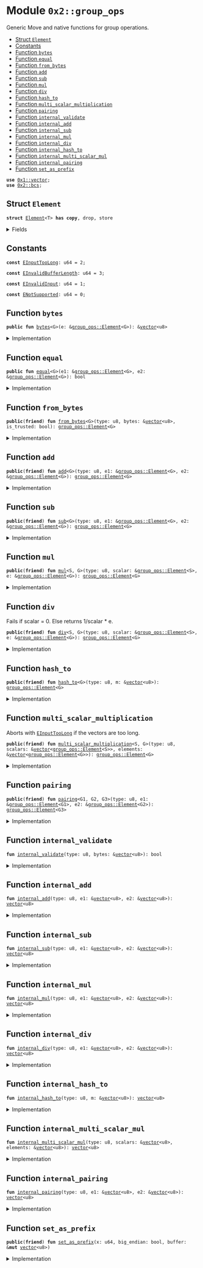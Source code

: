 
<a name="0x2_group_ops"></a>

# Module `0x2::group_ops`

Generic Move and native functions for group operations.


-  [Struct `Element`](#0x2_group_ops_Element)
-  [Constants](#@Constants_0)
-  [Function `bytes`](#0x2_group_ops_bytes)
-  [Function `equal`](#0x2_group_ops_equal)
-  [Function `from_bytes`](#0x2_group_ops_from_bytes)
-  [Function `add`](#0x2_group_ops_add)
-  [Function `sub`](#0x2_group_ops_sub)
-  [Function `mul`](#0x2_group_ops_mul)
-  [Function `div`](#0x2_group_ops_div)
-  [Function `hash_to`](#0x2_group_ops_hash_to)
-  [Function `multi_scalar_multiplication`](#0x2_group_ops_multi_scalar_multiplication)
-  [Function `pairing`](#0x2_group_ops_pairing)
-  [Function `internal_validate`](#0x2_group_ops_internal_validate)
-  [Function `internal_add`](#0x2_group_ops_internal_add)
-  [Function `internal_sub`](#0x2_group_ops_internal_sub)
-  [Function `internal_mul`](#0x2_group_ops_internal_mul)
-  [Function `internal_div`](#0x2_group_ops_internal_div)
-  [Function `internal_hash_to`](#0x2_group_ops_internal_hash_to)
-  [Function `internal_multi_scalar_mul`](#0x2_group_ops_internal_multi_scalar_mul)
-  [Function `internal_pairing`](#0x2_group_ops_internal_pairing)
-  [Function `set_as_prefix`](#0x2_group_ops_set_as_prefix)


<pre><code><b>use</b> <a href="dependencies/move-stdlib/vector.md#0x1_vector">0x1::vector</a>;
<b>use</b> <a href="bcs.md#0x2_bcs">0x2::bcs</a>;
</code></pre>



<a name="0x2_group_ops_Element"></a>

## Struct `Element`



<pre><code><b>struct</b> <a href="group_ops.md#0x2_group_ops_Element">Element</a>&lt;T&gt; <b>has</b> <b>copy</b>, drop, store
</code></pre>



<details>
<summary>Fields</summary>


<dl>
<dt>
<code>bytes: <a href="dependencies/move-stdlib/vector.md#0x1_vector">vector</a>&lt;u8&gt;</code>
</dt>
<dd>

</dd>
</dl>


</details>

<a name="@Constants_0"></a>

## Constants


<a name="0x2_group_ops_EInputTooLong"></a>



<pre><code><b>const</b> <a href="group_ops.md#0x2_group_ops_EInputTooLong">EInputTooLong</a>: u64 = 2;
</code></pre>



<a name="0x2_group_ops_EInvalidBufferLength"></a>



<pre><code><b>const</b> <a href="group_ops.md#0x2_group_ops_EInvalidBufferLength">EInvalidBufferLength</a>: u64 = 3;
</code></pre>



<a name="0x2_group_ops_EInvalidInput"></a>



<pre><code><b>const</b> <a href="group_ops.md#0x2_group_ops_EInvalidInput">EInvalidInput</a>: u64 = 1;
</code></pre>



<a name="0x2_group_ops_ENotSupported"></a>



<pre><code><b>const</b> <a href="group_ops.md#0x2_group_ops_ENotSupported">ENotSupported</a>: u64 = 0;
</code></pre>



<a name="0x2_group_ops_bytes"></a>

## Function `bytes`



<pre><code><b>public</b> <b>fun</b> <a href="group_ops.md#0x2_group_ops_bytes">bytes</a>&lt;G&gt;(e: &<a href="group_ops.md#0x2_group_ops_Element">group_ops::Element</a>&lt;G&gt;): &<a href="dependencies/move-stdlib/vector.md#0x1_vector">vector</a>&lt;u8&gt;
</code></pre>



<details>
<summary>Implementation</summary>


<pre><code><b>public</b> <b>fun</b> <a href="group_ops.md#0x2_group_ops_bytes">bytes</a>&lt;G&gt;(e: &<a href="group_ops.md#0x2_group_ops_Element">Element</a>&lt;G&gt;): &<a href="dependencies/move-stdlib/vector.md#0x1_vector">vector</a>&lt;u8&gt; {
    &e.bytes
}
</code></pre>



</details>

<a name="0x2_group_ops_equal"></a>

## Function `equal`



<pre><code><b>public</b> <b>fun</b> <a href="group_ops.md#0x2_group_ops_equal">equal</a>&lt;G&gt;(e1: &<a href="group_ops.md#0x2_group_ops_Element">group_ops::Element</a>&lt;G&gt;, e2: &<a href="group_ops.md#0x2_group_ops_Element">group_ops::Element</a>&lt;G&gt;): bool
</code></pre>



<details>
<summary>Implementation</summary>


<pre><code><b>public</b> <b>fun</b> <a href="group_ops.md#0x2_group_ops_equal">equal</a>&lt;G&gt;(e1: &<a href="group_ops.md#0x2_group_ops_Element">Element</a>&lt;G&gt;, e2: &<a href="group_ops.md#0x2_group_ops_Element">Element</a>&lt;G&gt;): bool {
    &e1.bytes == &e2.bytes
}
</code></pre>



</details>

<a name="0x2_group_ops_from_bytes"></a>

## Function `from_bytes`



<pre><code><b>public</b>(<b>friend</b>) <b>fun</b> <a href="group_ops.md#0x2_group_ops_from_bytes">from_bytes</a>&lt;G&gt;(type: u8, bytes: &<a href="dependencies/move-stdlib/vector.md#0x1_vector">vector</a>&lt;u8&gt;, is_trusted: bool): <a href="group_ops.md#0x2_group_ops_Element">group_ops::Element</a>&lt;G&gt;
</code></pre>



<details>
<summary>Implementation</summary>


<pre><code><b>public</b>(<b>friend</b>) <b>fun</b> <a href="group_ops.md#0x2_group_ops_from_bytes">from_bytes</a>&lt;G&gt;(type: u8, bytes: &<a href="dependencies/move-stdlib/vector.md#0x1_vector">vector</a>&lt;u8&gt;, is_trusted: bool): <a href="group_ops.md#0x2_group_ops_Element">Element</a>&lt;G&gt; {
    <b>assert</b>!(is_trusted || <a href="group_ops.md#0x2_group_ops_internal_validate">internal_validate</a>(type, bytes), <a href="group_ops.md#0x2_group_ops_EInvalidInput">EInvalidInput</a>);
    <a href="group_ops.md#0x2_group_ops_Element">Element</a>&lt;G&gt; { bytes: *bytes }
}
</code></pre>



</details>

<a name="0x2_group_ops_add"></a>

## Function `add`



<pre><code><b>public</b>(<b>friend</b>) <b>fun</b> <a href="group_ops.md#0x2_group_ops_add">add</a>&lt;G&gt;(type: u8, e1: &<a href="group_ops.md#0x2_group_ops_Element">group_ops::Element</a>&lt;G&gt;, e2: &<a href="group_ops.md#0x2_group_ops_Element">group_ops::Element</a>&lt;G&gt;): <a href="group_ops.md#0x2_group_ops_Element">group_ops::Element</a>&lt;G&gt;
</code></pre>



<details>
<summary>Implementation</summary>


<pre><code><b>public</b>(<b>friend</b>) <b>fun</b> <a href="group_ops.md#0x2_group_ops_add">add</a>&lt;G&gt;(type: u8, e1: &<a href="group_ops.md#0x2_group_ops_Element">Element</a>&lt;G&gt;, e2: &<a href="group_ops.md#0x2_group_ops_Element">Element</a>&lt;G&gt;): <a href="group_ops.md#0x2_group_ops_Element">Element</a>&lt;G&gt; {
    <a href="group_ops.md#0x2_group_ops_Element">Element</a>&lt;G&gt; { bytes: <a href="group_ops.md#0x2_group_ops_internal_add">internal_add</a>(type, &e1.bytes, &e2.bytes) }
}
</code></pre>



</details>

<a name="0x2_group_ops_sub"></a>

## Function `sub`



<pre><code><b>public</b>(<b>friend</b>) <b>fun</b> <a href="group_ops.md#0x2_group_ops_sub">sub</a>&lt;G&gt;(type: u8, e1: &<a href="group_ops.md#0x2_group_ops_Element">group_ops::Element</a>&lt;G&gt;, e2: &<a href="group_ops.md#0x2_group_ops_Element">group_ops::Element</a>&lt;G&gt;): <a href="group_ops.md#0x2_group_ops_Element">group_ops::Element</a>&lt;G&gt;
</code></pre>



<details>
<summary>Implementation</summary>


<pre><code><b>public</b>(<b>friend</b>) <b>fun</b> <a href="group_ops.md#0x2_group_ops_sub">sub</a>&lt;G&gt;(type: u8, e1: &<a href="group_ops.md#0x2_group_ops_Element">Element</a>&lt;G&gt;, e2: &<a href="group_ops.md#0x2_group_ops_Element">Element</a>&lt;G&gt;): <a href="group_ops.md#0x2_group_ops_Element">Element</a>&lt;G&gt; {
    <a href="group_ops.md#0x2_group_ops_Element">Element</a>&lt;G&gt; { bytes: <a href="group_ops.md#0x2_group_ops_internal_sub">internal_sub</a>(type, &e1.bytes, &e2.bytes) }
}
</code></pre>



</details>

<a name="0x2_group_ops_mul"></a>

## Function `mul`



<pre><code><b>public</b>(<b>friend</b>) <b>fun</b> <a href="group_ops.md#0x2_group_ops_mul">mul</a>&lt;S, G&gt;(type: u8, scalar: &<a href="group_ops.md#0x2_group_ops_Element">group_ops::Element</a>&lt;S&gt;, e: &<a href="group_ops.md#0x2_group_ops_Element">group_ops::Element</a>&lt;G&gt;): <a href="group_ops.md#0x2_group_ops_Element">group_ops::Element</a>&lt;G&gt;
</code></pre>



<details>
<summary>Implementation</summary>


<pre><code><b>public</b>(<b>friend</b>) <b>fun</b> <a href="group_ops.md#0x2_group_ops_mul">mul</a>&lt;S, G&gt;(type: u8, scalar: &<a href="group_ops.md#0x2_group_ops_Element">Element</a>&lt;S&gt;, e: &<a href="group_ops.md#0x2_group_ops_Element">Element</a>&lt;G&gt;): <a href="group_ops.md#0x2_group_ops_Element">Element</a>&lt;G&gt; {
    <a href="group_ops.md#0x2_group_ops_Element">Element</a>&lt;G&gt; { bytes: <a href="group_ops.md#0x2_group_ops_internal_mul">internal_mul</a>(type, &scalar.bytes, &e.bytes) }
}
</code></pre>



</details>

<a name="0x2_group_ops_div"></a>

## Function `div`

Fails if scalar = 0. Else returns 1/scalar * e.


<pre><code><b>public</b>(<b>friend</b>) <b>fun</b> <a href="group_ops.md#0x2_group_ops_div">div</a>&lt;S, G&gt;(type: u8, scalar: &<a href="group_ops.md#0x2_group_ops_Element">group_ops::Element</a>&lt;S&gt;, e: &<a href="group_ops.md#0x2_group_ops_Element">group_ops::Element</a>&lt;G&gt;): <a href="group_ops.md#0x2_group_ops_Element">group_ops::Element</a>&lt;G&gt;
</code></pre>



<details>
<summary>Implementation</summary>


<pre><code><b>public</b>(<b>friend</b>) <b>fun</b> <a href="group_ops.md#0x2_group_ops_div">div</a>&lt;S, G&gt;(type: u8, scalar: &<a href="group_ops.md#0x2_group_ops_Element">Element</a>&lt;S&gt;, e: &<a href="group_ops.md#0x2_group_ops_Element">Element</a>&lt;G&gt;): <a href="group_ops.md#0x2_group_ops_Element">Element</a>&lt;G&gt; {
    <a href="group_ops.md#0x2_group_ops_Element">Element</a>&lt;G&gt; { bytes: <a href="group_ops.md#0x2_group_ops_internal_div">internal_div</a>(type, &scalar.bytes, &e.bytes) }
}
</code></pre>



</details>

<a name="0x2_group_ops_hash_to"></a>

## Function `hash_to`



<pre><code><b>public</b>(<b>friend</b>) <b>fun</b> <a href="group_ops.md#0x2_group_ops_hash_to">hash_to</a>&lt;G&gt;(type: u8, m: &<a href="dependencies/move-stdlib/vector.md#0x1_vector">vector</a>&lt;u8&gt;): <a href="group_ops.md#0x2_group_ops_Element">group_ops::Element</a>&lt;G&gt;
</code></pre>



<details>
<summary>Implementation</summary>


<pre><code><b>public</b>(<b>friend</b>) <b>fun</b> <a href="group_ops.md#0x2_group_ops_hash_to">hash_to</a>&lt;G&gt;(type: u8, m: &<a href="dependencies/move-stdlib/vector.md#0x1_vector">vector</a>&lt;u8&gt;): <a href="group_ops.md#0x2_group_ops_Element">Element</a>&lt;G&gt; {
    <a href="group_ops.md#0x2_group_ops_Element">Element</a>&lt;G&gt; { bytes: <a href="group_ops.md#0x2_group_ops_internal_hash_to">internal_hash_to</a>(type, m) }
}
</code></pre>



</details>

<a name="0x2_group_ops_multi_scalar_multiplication"></a>

## Function `multi_scalar_multiplication`

Aborts with <code><a href="group_ops.md#0x2_group_ops_EInputTooLong">EInputTooLong</a></code> if the vectors are too long.


<pre><code><b>public</b>(<b>friend</b>) <b>fun</b> <a href="group_ops.md#0x2_group_ops_multi_scalar_multiplication">multi_scalar_multiplication</a>&lt;S, G&gt;(type: u8, scalars: &<a href="dependencies/move-stdlib/vector.md#0x1_vector">vector</a>&lt;<a href="group_ops.md#0x2_group_ops_Element">group_ops::Element</a>&lt;S&gt;&gt;, elements: &<a href="dependencies/move-stdlib/vector.md#0x1_vector">vector</a>&lt;<a href="group_ops.md#0x2_group_ops_Element">group_ops::Element</a>&lt;G&gt;&gt;): <a href="group_ops.md#0x2_group_ops_Element">group_ops::Element</a>&lt;G&gt;
</code></pre>



<details>
<summary>Implementation</summary>


<pre><code><b>public</b>(<b>friend</b>) <b>fun</b> <a href="group_ops.md#0x2_group_ops_multi_scalar_multiplication">multi_scalar_multiplication</a>&lt;S, G&gt;(type: u8, scalars: &<a href="dependencies/move-stdlib/vector.md#0x1_vector">vector</a>&lt;<a href="group_ops.md#0x2_group_ops_Element">Element</a>&lt;S&gt;&gt;, elements: &<a href="dependencies/move-stdlib/vector.md#0x1_vector">vector</a>&lt;<a href="group_ops.md#0x2_group_ops_Element">Element</a>&lt;G&gt;&gt;): <a href="group_ops.md#0x2_group_ops_Element">Element</a>&lt;G&gt; {
    <b>assert</b>!(<a href="dependencies/move-stdlib/vector.md#0x1_vector_length">vector::length</a>(scalars) == <a href="dependencies/move-stdlib/vector.md#0x1_vector_length">vector::length</a>(elements), <a href="group_ops.md#0x2_group_ops_EInvalidInput">EInvalidInput</a>);
    <b>assert</b>!(<a href="dependencies/move-stdlib/vector.md#0x1_vector_length">vector::length</a>(scalars) &gt; 0, <a href="group_ops.md#0x2_group_ops_EInvalidInput">EInvalidInput</a>);

    <b>let</b> scalars_bytes = <a href="dependencies/move-stdlib/vector.md#0x1_vector_empty">vector::empty</a>&lt;u8&gt;();
    <b>let</b> elements_bytes = <a href="dependencies/move-stdlib/vector.md#0x1_vector_empty">vector::empty</a>&lt;u8&gt;();
    <b>let</b> i = 0;
    <b>while</b> (i &lt; <a href="dependencies/move-stdlib/vector.md#0x1_vector_length">vector::length</a>(scalars)) {
        <b>let</b> scalar_vec = *<a href="dependencies/move-stdlib/vector.md#0x1_vector_borrow">vector::borrow</a>(scalars, i);
        <a href="dependencies/move-stdlib/vector.md#0x1_vector_append">vector::append</a>(&<b>mut</b> scalars_bytes, scalar_vec.bytes);
        <b>let</b> element_vec = *<a href="dependencies/move-stdlib/vector.md#0x1_vector_borrow">vector::borrow</a>(elements, i);
        <a href="dependencies/move-stdlib/vector.md#0x1_vector_append">vector::append</a>(&<b>mut</b> elements_bytes, element_vec.bytes);
        i = i + 1;
    };
    <a href="group_ops.md#0x2_group_ops_Element">Element</a>&lt;G&gt; { bytes: <a href="group_ops.md#0x2_group_ops_internal_multi_scalar_mul">internal_multi_scalar_mul</a>(type, &scalars_bytes, &elements_bytes) }
}
</code></pre>



</details>

<a name="0x2_group_ops_pairing"></a>

## Function `pairing`



<pre><code><b>public</b>(<b>friend</b>) <b>fun</b> <a href="group_ops.md#0x2_group_ops_pairing">pairing</a>&lt;G1, G2, G3&gt;(type: u8, e1: &<a href="group_ops.md#0x2_group_ops_Element">group_ops::Element</a>&lt;G1&gt;, e2: &<a href="group_ops.md#0x2_group_ops_Element">group_ops::Element</a>&lt;G2&gt;): <a href="group_ops.md#0x2_group_ops_Element">group_ops::Element</a>&lt;G3&gt;
</code></pre>



<details>
<summary>Implementation</summary>


<pre><code><b>public</b>(<b>friend</b>) <b>fun</b> <a href="group_ops.md#0x2_group_ops_pairing">pairing</a>&lt;G1, G2, G3&gt;(type: u8, e1: &<a href="group_ops.md#0x2_group_ops_Element">Element</a>&lt;G1&gt;, e2: &<a href="group_ops.md#0x2_group_ops_Element">Element</a>&lt;G2&gt;): <a href="group_ops.md#0x2_group_ops_Element">Element</a>&lt;G3&gt; {
    <a href="group_ops.md#0x2_group_ops_Element">Element</a>&lt;G3&gt; { bytes: <a href="group_ops.md#0x2_group_ops_internal_pairing">internal_pairing</a>(type, &e1.bytes, &e2.bytes) }
}
</code></pre>



</details>

<a name="0x2_group_ops_internal_validate"></a>

## Function `internal_validate`



<pre><code><b>fun</b> <a href="group_ops.md#0x2_group_ops_internal_validate">internal_validate</a>(type: u8, bytes: &<a href="dependencies/move-stdlib/vector.md#0x1_vector">vector</a>&lt;u8&gt;): bool
</code></pre>



<details>
<summary>Implementation</summary>


<pre><code><b>native</b> <b>fun</b> <a href="group_ops.md#0x2_group_ops_internal_validate">internal_validate</a>(type: u8, bytes: &<a href="dependencies/move-stdlib/vector.md#0x1_vector">vector</a>&lt;u8&gt;): bool;
</code></pre>



</details>

<a name="0x2_group_ops_internal_add"></a>

## Function `internal_add`



<pre><code><b>fun</b> <a href="group_ops.md#0x2_group_ops_internal_add">internal_add</a>(type: u8, e1: &<a href="dependencies/move-stdlib/vector.md#0x1_vector">vector</a>&lt;u8&gt;, e2: &<a href="dependencies/move-stdlib/vector.md#0x1_vector">vector</a>&lt;u8&gt;): <a href="dependencies/move-stdlib/vector.md#0x1_vector">vector</a>&lt;u8&gt;
</code></pre>



<details>
<summary>Implementation</summary>


<pre><code><b>native</b> <b>fun</b> <a href="group_ops.md#0x2_group_ops_internal_add">internal_add</a>(type: u8, e1: &<a href="dependencies/move-stdlib/vector.md#0x1_vector">vector</a>&lt;u8&gt;, e2: &<a href="dependencies/move-stdlib/vector.md#0x1_vector">vector</a>&lt;u8&gt;): <a href="dependencies/move-stdlib/vector.md#0x1_vector">vector</a>&lt;u8&gt;;
</code></pre>



</details>

<a name="0x2_group_ops_internal_sub"></a>

## Function `internal_sub`



<pre><code><b>fun</b> <a href="group_ops.md#0x2_group_ops_internal_sub">internal_sub</a>(type: u8, e1: &<a href="dependencies/move-stdlib/vector.md#0x1_vector">vector</a>&lt;u8&gt;, e2: &<a href="dependencies/move-stdlib/vector.md#0x1_vector">vector</a>&lt;u8&gt;): <a href="dependencies/move-stdlib/vector.md#0x1_vector">vector</a>&lt;u8&gt;
</code></pre>



<details>
<summary>Implementation</summary>


<pre><code><b>native</b> <b>fun</b> <a href="group_ops.md#0x2_group_ops_internal_sub">internal_sub</a>(type: u8, e1: &<a href="dependencies/move-stdlib/vector.md#0x1_vector">vector</a>&lt;u8&gt;, e2: &<a href="dependencies/move-stdlib/vector.md#0x1_vector">vector</a>&lt;u8&gt;): <a href="dependencies/move-stdlib/vector.md#0x1_vector">vector</a>&lt;u8&gt;;
</code></pre>



</details>

<a name="0x2_group_ops_internal_mul"></a>

## Function `internal_mul`



<pre><code><b>fun</b> <a href="group_ops.md#0x2_group_ops_internal_mul">internal_mul</a>(type: u8, e1: &<a href="dependencies/move-stdlib/vector.md#0x1_vector">vector</a>&lt;u8&gt;, e2: &<a href="dependencies/move-stdlib/vector.md#0x1_vector">vector</a>&lt;u8&gt;): <a href="dependencies/move-stdlib/vector.md#0x1_vector">vector</a>&lt;u8&gt;
</code></pre>



<details>
<summary>Implementation</summary>


<pre><code><b>native</b> <b>fun</b> <a href="group_ops.md#0x2_group_ops_internal_mul">internal_mul</a>(type: u8, e1: &<a href="dependencies/move-stdlib/vector.md#0x1_vector">vector</a>&lt;u8&gt;, e2: &<a href="dependencies/move-stdlib/vector.md#0x1_vector">vector</a>&lt;u8&gt;): <a href="dependencies/move-stdlib/vector.md#0x1_vector">vector</a>&lt;u8&gt;;
</code></pre>



</details>

<a name="0x2_group_ops_internal_div"></a>

## Function `internal_div`



<pre><code><b>fun</b> <a href="group_ops.md#0x2_group_ops_internal_div">internal_div</a>(type: u8, e1: &<a href="dependencies/move-stdlib/vector.md#0x1_vector">vector</a>&lt;u8&gt;, e2: &<a href="dependencies/move-stdlib/vector.md#0x1_vector">vector</a>&lt;u8&gt;): <a href="dependencies/move-stdlib/vector.md#0x1_vector">vector</a>&lt;u8&gt;
</code></pre>



<details>
<summary>Implementation</summary>


<pre><code><b>native</b> <b>fun</b> <a href="group_ops.md#0x2_group_ops_internal_div">internal_div</a>(type: u8, e1: &<a href="dependencies/move-stdlib/vector.md#0x1_vector">vector</a>&lt;u8&gt;, e2: &<a href="dependencies/move-stdlib/vector.md#0x1_vector">vector</a>&lt;u8&gt;): <a href="dependencies/move-stdlib/vector.md#0x1_vector">vector</a>&lt;u8&gt;;
</code></pre>



</details>

<a name="0x2_group_ops_internal_hash_to"></a>

## Function `internal_hash_to`



<pre><code><b>fun</b> <a href="group_ops.md#0x2_group_ops_internal_hash_to">internal_hash_to</a>(type: u8, m: &<a href="dependencies/move-stdlib/vector.md#0x1_vector">vector</a>&lt;u8&gt;): <a href="dependencies/move-stdlib/vector.md#0x1_vector">vector</a>&lt;u8&gt;
</code></pre>



<details>
<summary>Implementation</summary>


<pre><code><b>native</b> <b>fun</b> <a href="group_ops.md#0x2_group_ops_internal_hash_to">internal_hash_to</a>(type: u8, m: &<a href="dependencies/move-stdlib/vector.md#0x1_vector">vector</a>&lt;u8&gt;): <a href="dependencies/move-stdlib/vector.md#0x1_vector">vector</a>&lt;u8&gt;;
</code></pre>



</details>

<a name="0x2_group_ops_internal_multi_scalar_mul"></a>

## Function `internal_multi_scalar_mul`



<pre><code><b>fun</b> <a href="group_ops.md#0x2_group_ops_internal_multi_scalar_mul">internal_multi_scalar_mul</a>(type: u8, scalars: &<a href="dependencies/move-stdlib/vector.md#0x1_vector">vector</a>&lt;u8&gt;, elements: &<a href="dependencies/move-stdlib/vector.md#0x1_vector">vector</a>&lt;u8&gt;): <a href="dependencies/move-stdlib/vector.md#0x1_vector">vector</a>&lt;u8&gt;
</code></pre>



<details>
<summary>Implementation</summary>


<pre><code><b>native</b> <b>fun</b> <a href="group_ops.md#0x2_group_ops_internal_multi_scalar_mul">internal_multi_scalar_mul</a>(type: u8, scalars: &<a href="dependencies/move-stdlib/vector.md#0x1_vector">vector</a>&lt;u8&gt;, elements: &<a href="dependencies/move-stdlib/vector.md#0x1_vector">vector</a>&lt;u8&gt;): <a href="dependencies/move-stdlib/vector.md#0x1_vector">vector</a>&lt;u8&gt;;
</code></pre>



</details>

<a name="0x2_group_ops_internal_pairing"></a>

## Function `internal_pairing`



<pre><code><b>fun</b> <a href="group_ops.md#0x2_group_ops_internal_pairing">internal_pairing</a>(type: u8, e1: &<a href="dependencies/move-stdlib/vector.md#0x1_vector">vector</a>&lt;u8&gt;, e2: &<a href="dependencies/move-stdlib/vector.md#0x1_vector">vector</a>&lt;u8&gt;): <a href="dependencies/move-stdlib/vector.md#0x1_vector">vector</a>&lt;u8&gt;
</code></pre>



<details>
<summary>Implementation</summary>


<pre><code><b>native</b> <b>fun</b> <a href="group_ops.md#0x2_group_ops_internal_pairing">internal_pairing</a>(type:u8, e1: &<a href="dependencies/move-stdlib/vector.md#0x1_vector">vector</a>&lt;u8&gt;, e2: &<a href="dependencies/move-stdlib/vector.md#0x1_vector">vector</a>&lt;u8&gt;): <a href="dependencies/move-stdlib/vector.md#0x1_vector">vector</a>&lt;u8&gt;;
</code></pre>



</details>

<a name="0x2_group_ops_set_as_prefix"></a>

## Function `set_as_prefix`



<pre><code><b>public</b>(<b>friend</b>) <b>fun</b> <a href="group_ops.md#0x2_group_ops_set_as_prefix">set_as_prefix</a>(x: u64, big_endian: bool, buffer: &<b>mut</b> <a href="dependencies/move-stdlib/vector.md#0x1_vector">vector</a>&lt;u8&gt;)
</code></pre>



<details>
<summary>Implementation</summary>


<pre><code><b>public</b>(<b>friend</b>) <b>fun</b> <a href="group_ops.md#0x2_group_ops_set_as_prefix">set_as_prefix</a>(x: u64, big_endian: bool, buffer: &<b>mut</b> <a href="dependencies/move-stdlib/vector.md#0x1_vector">vector</a>&lt;u8&gt;) {
    <b>let</b> buffer_len = <a href="dependencies/move-stdlib/vector.md#0x1_vector_length">vector::length</a>(buffer);
    <b>assert</b>!(buffer_len &gt; 7, <a href="group_ops.md#0x2_group_ops_EInvalidBufferLength">EInvalidBufferLength</a>);
    <b>let</b> x_as_bytes = <a href="dependencies/move-stdlib/bcs.md#0x1_bcs_to_bytes">bcs::to_bytes</a>(&x); // little endian
    <b>let</b> i = 0;
    <b>while</b> (i &lt; 8) {
        <b>let</b> position = <b>if</b> (big_endian) { buffer_len - i - 1 } <b>else</b> { i };
        *<a href="dependencies/move-stdlib/vector.md#0x1_vector_borrow_mut">vector::borrow_mut</a>(buffer, position) = *<a href="dependencies/move-stdlib/vector.md#0x1_vector_borrow">vector::borrow</a>(&x_as_bytes, i);
        i = i + 1;
    };
}
</code></pre>



</details>

